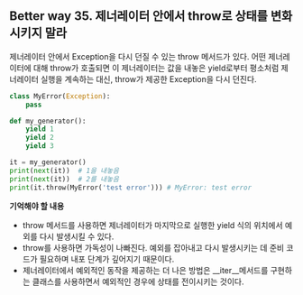 ## Better way 35. 제너레이터 안에서 throw로 상태를 변화시키지 말라

제너레이터 안에서 Exception을 다시 던질 수 있는 throw 메서드가 있다. 어떤 제너레이터에 대해 throw가 호출되면 이 제너레이터는 값을 내놓은 yield로부터 평소처럼 제너레이터 실행을 계속하는 대신, throw가 제공한 Exception을 다시 던진다.

```python
class MyError(Exception):
    pass

def my_generator():
    yield 1
    yield 2
    yield 3

it = my_generator()
print(next(it))  # 1을 내놓음
print(next(it))  # 2를 내놓음
print(it.throw(MyError('test error'))) # MyError: test error
```

**기억해야 할 내용**
- throw 메서드를 사용하면 제너레이터가 마지막으로 실행한 yield 식의 위치에서 예외를 다시 발생시킬 수 있다.
- throw를 사용하면 가독성이 나빠진다. 예외를 잡아내고 다시 발생시키는 데 준비 코드가 필요하며 내포 단계가 깊어지기 때문이다.
- 제너레이터에서 예외적인 동작을 제공하는 더 나은 방법은 __iter__메서드를 구현하는 클래스를 사용하면서 예외적인 경우에 상태를 전이시키는 것이다.